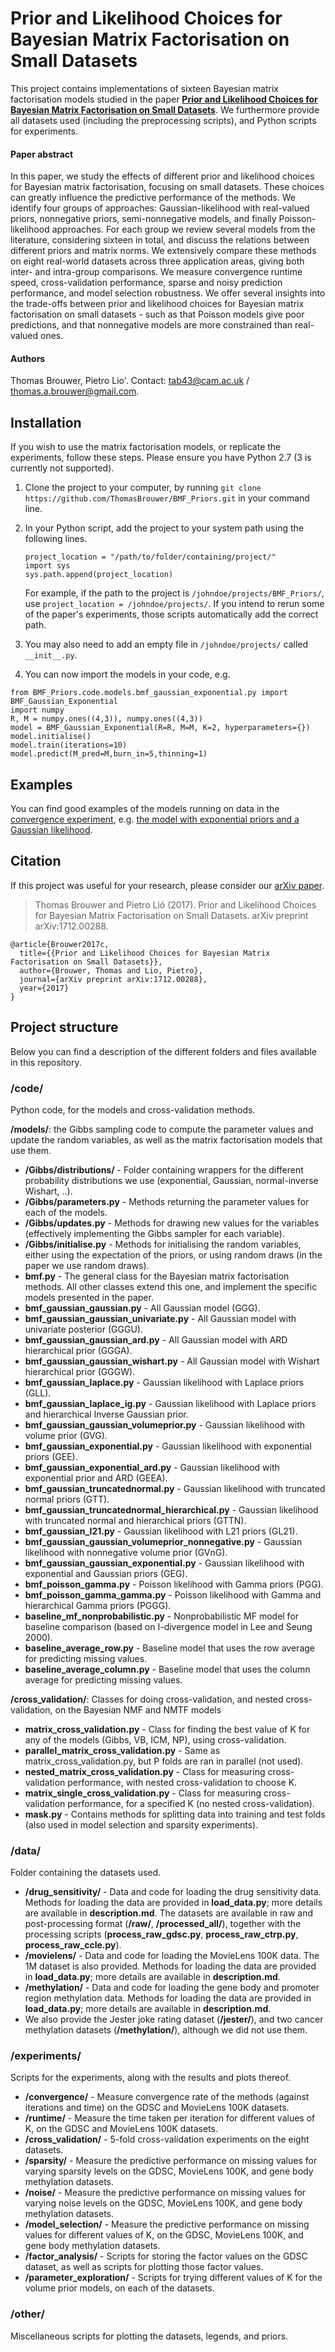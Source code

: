 # Prior and Likelihood Choices for Bayesian Matrix Factorisation on Small Datasets

This project contains implementations of sixteen Bayesian matrix factorisation models studied in the paper [**Prior and Likelihood Choices for Bayesian Matrix Factorisation on Small Datasets**](https://arxiv.org/abs/1712.00288). We furthermore provide all datasets used (including the preprocessing scripts), and Python scripts for experiments.

#### Paper abstract
In this paper, we study the effects of different prior and likelihood choices for Bayesian matrix factorisation, focusing on small datasets. These choices can greatly influence the predictive performance of the methods. We identify four groups of approaches: Gaussian-likelihood with real-valued priors, nonnegative priors, semi-nonnegative models, and finally Poisson-likelihood approaches. For each group we review several models from the literature, considering sixteen in total, and discuss the relations between different priors and matrix norms. We extensively compare these methods on eight real-world datasets across three application areas, giving both inter- and intra-group comparisons. We measure convergence runtime speed, cross-validation performance, sparse and noisy prediction performance, and model selection robustness. We offer several insights into the trade-offs between prior and likelihood choices for Bayesian matrix factorisation on small datasets - such as that Poisson models give poor predictions, and that nonnegative models are more constrained than real-valued ones.

#### Authors
Thomas Brouwer, Pietro Lio'. 
Contact: tab43@cam.ac.uk / thomas.a.brouwer@gmail.com.

## Installation 
If you wish to use the matrix factorisation models, or replicate the experiments, follow these steps. Please ensure you have Python 2.7 (3 is currently not supported). 
1. Clone the project to your computer, by running `git clone https://github.com/ThomasBrouwer/BMF_Priors.git` in your command line.
2. In your Python script, add the project to your system path using the following lines.  
   
   ``` 
   project_location = "/path/to/folder/containing/project/"
   import sys
   sys.path.append(project_location) 
   ```
   For example, if the path to the project is `/johndoe/projects/BMF_Priors/`, use `project_location = /johndoe/projects/`. 
   If you intend to rerun some of the paper's experiments, those scripts automatically add the correct path.
3. You may also need to add an empty file in `/johndoe/projects/` called `__init__.py`.
4. You can now import the models in your code, e.g.
```
from BMF_Priors.code.models.bmf_gaussian_exponential.py import BMF_Gaussian_Exponential
import numpy
R, M = numpy.ones((4,3)), numpy.ones((4,3))
model = BMF_Gaussian_Exponential(R=R, M=M, K=2, hyperparameters={})
model.initialise()
model.train(iterations=10)
model.predict(M_pred=M,burn_in=5,thinning=1)
```

## Examples
You can find good examples of the models running on data in the [convergence experiment](./experiments/convergence/convergence_experiment.py), e.g. [the model with exponential priors and a Gaussian likelihood](./experiments/convergence/drug_sensitivity_gdsc/gaussian_exponential.py).

## Citation
If this project was useful for your research, please consider our [arXiv paper](https://arxiv.org/abs/1712.00288).
> Thomas Brouwer and Pietro Lió (2017). Prior and Likelihood Choices for Bayesian Matrix Factorisation on Small Datasets. arXiv preprint arXiv:1712.00288.
```
@article{Brouwer2017c,
  title={{Prior and Likelihood Choices for Bayesian Matrix Factorisation on Small Datasets}},
  author={Brouwer, Thomas and Lio, Pietro},
  journal={arXiv preprint arXiv:1712.00288},
  year={2017}
}
```

## Project structure
Below you can find a description of the different folders and files available in this repository.

### /code/
Python code, for the models and cross-validation methods.

**/models/**: the Gibbs sampling code to compute the parameter values and update the random variables, as well as the matrix factorisation models that use them.
- **/Gibbs/distributions/** - Folder containing wrappers for the different probability distributions we use (exponential, Gaussian, normal-inverse Wishart, ..).
- **/Gibbs/parameters.py** - Methods returning the parameter values for each of the models.
- **/Gibbs/updates.py** - Methods for drawing new values for the variables (effectively implementing the Gibbs sampler for each variable).
- **/Gibbs/initialise.py** - Methods for initialising the random variables, either using the expectation of the priors, or using random draws (in the paper we use random draws).
- **bmf.py** - The general class for the Bayesian matrix factorisation methods. All other classes extend this one, and implement the specific models presented in the paper.
- **bmf_gaussian_gaussian.py** - All Gaussian model (GGG).
- **bmf_gaussian_gaussian_univariate.py** - All Gaussian model with univariate posterior (GGGU).
- **bmf_gaussian_gaussian_ard.py** - All Gaussian model with ARD hierarchical prior (GGGA).
- **bmf_gaussian_gaussian_wishart.py** - All Gaussian model with Wishart hierarchical prior (GGGW).
- **bmf_gaussian_laplace.py** - Gaussian likelihood with Laplace priors (GLL).
- **bmf_gaussian_laplace_ig.py** - Gaussian likelihood with Laplace priors and hierarchical Inverse Gaussian prior.
- **bmf_gaussian_gaussian_volumeprior.py** - Gaussian likelihood with volume prior (GVG).
- **bmf_gaussian_exponential.py** - Gaussian likelihood with exponential priors (GEE).
- **bmf_gaussian_exponential_ard.py** - Gaussian likelihood with exponential prior and ARD (GEEA).
- **bmf_gaussian_truncatednormal.py** - Gaussian likelihood with truncated normal priors (GTT).
- **bmf_gaussian_truncatednormal_hierarchical.py** - Gaussian likelihood with truncated normal and hierarchical priors (GTTN).
- **bmf_gaussian_l21.py** - Gaussian likelihood with L21 priors (GL21).
- **bmf_gaussian_gaussian_volumeprior_nonnegative.py** - Gaussian likelihood with nonnegative volume prior (GVnG).
- **bmf_gaussian_gaussian_exponential.py** - Gaussian likelihood with exponential and Gaussian priors (GEG).
- **bmf_poisson_gamma.py** - Poisson likelihood with Gamma priors (PGG).
- **bmf_poisson_gamma_gamma.py** - Poisson likelihood with Gamma and hierarchical Gamma priors  (PGGG).
- **baseline_mf_nonprobabilistic.py** - Nonprobabilistic MF model for baseline comparison (based on I-divergence model in Lee and Seung 2000).
- **baseline_average_row.py** - Baseline model that uses the row average for predicting missing values.
- **baseline_average_column.py** - Baseline model that uses the column average for predicting missing values.

**/cross_validation/**: Classes for doing cross-validation, and nested cross-validation, on the Bayesian NMF and NMTF models
- **matrix_cross_validation.py** - Class for finding the best value of K for any of the models (Gibbs, VB, ICM, NP), using cross-validation.
- **parallel_matrix_cross_validation.py** - Same as matrix_cross_validation.py, but P folds are ran in parallel (not used).
- **nested_matrix_cross_validation.py** - Class for measuring cross-validation performance, with nested cross-validation to choose K.
- **matrix_single_cross_validation.py** - Class for measuring cross-validation performance, for a specified K (no nested cross-validation).
- **mask.py** - Contains methods for splitting data into training and test folds (also used in model selection and sparsity experiments).

### /data/
Folder containing the datasets used.
- **/drug_sensitivity/** - Data and code for loading the drug sensitivity data. Methods for loading the data are provided in **load_data.py**; more details are available in **description.md**. The datasets are available in raw and post-processing format (**/raw/**, **/processed_all/**), together with the processing scripts (**process_raw_gdsc.py**, **process_raw_ctrp.py**, **process_raw_ccle.py**).
- **/movielens/** - Data and code for loading the MovieLens 100K data. The 1M dataset is also provided. Methods for loading the data are provided in **load_data.py**; more details are available in **description.md**.
- **/methylation/** - Data and code for loading the gene body and promoter region methylation data. Methods for loading the data are provided in **load_data.py**; more details are available in **description.md**.
- We also provide the Jester joke rating dataset (**/jester/**), and two cancer methylation datasets (**/methylation/**), although we did not use them.

### /experiments/
Scripts for the experiments, along with the results and plots thereof.
- **/convergence/** - Measure convergence rate of the methods (against iterations and time) on the GDSC and MovieLens 100K datasets.
- **/runtime/** - Measure the time taken per iteration for different values of K, on the GDSC and MovieLens 100K datasets.
- **/cross_validation/** - 5-fold cross-validation experiments on the eight datasets.
- **/sparsity/** - Measure the predictive performance on missing values for varying sparsity levels on the GDSC, MovieLens 100K, and gene body methylation datasets.
- **/noise/** - Measure the predictive performance on missing values for varying noise levels on the GDSC, MovieLens 100K, and gene body methylation datasets.
- **/model_selection/** - Measure the predictive performance on missing values for different values of K, on the GDSC, MovieLens 100K, and gene body methylation datasets.
- **/factor_analysis/** - Scripts for storing the factor values on the GDSC dataset, as well as scripts for plotting those factor values.
- **/parameter_exploration/** - Scripts for trying different values of K for the volume prior models, on each of the datasets.

### /other/
Miscellaneous scripts for plotting the datasets, legends, and priors.
